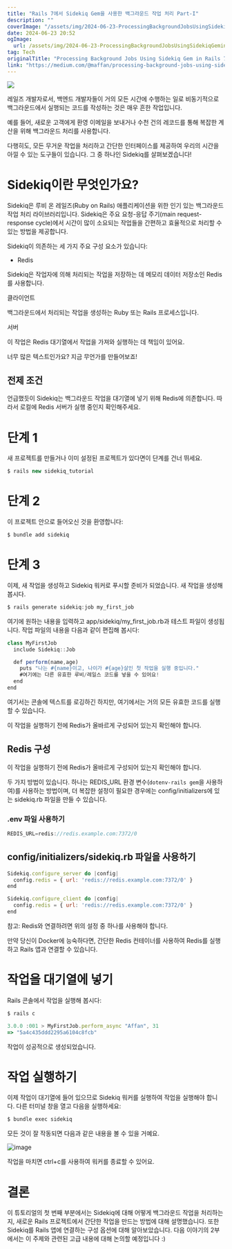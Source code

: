 ```yaml
---
title: "Rails 7에서 Sidekiq Gem을 사용한 백그라운드 작업 처리 Part-I"
description: ""
coverImage: "/assets/img/2024-06-23-ProcessingBackgroundJobsUsingSidekiqGeminRails7Part-I_0.png"
date: 2024-06-23 20:52
ogImage:
  url: /assets/img/2024-06-23-ProcessingBackgroundJobsUsingSidekiqGeminRails7Part-I_0.png
tag: Tech
originalTitle: "Processing Background Jobs Using Sidekiq Gem in Rails 7 (Part-I)"
link: "https://medium.com/@maffan/processing-background-jobs-using-sidekiq-gem-in-rails-7-part-i-5c71574ac479"
---
```


<img src="/assets/img/2024-06-23-ProcessingBackgroundJobsUsingSidekiqGeminRails7Part-I_0.png" />

레일즈 개발자로서, 백엔드 개발자들이 거의 모든 시간에 수행하는 일로 비동기적으로 백그라운드에서 실행되는 코드를 작성하는 것은 매우 흔한 작업입니다.

예를 들어, 새로운 고객에게 환영 이메일을 보내거나 수천 건의 레코드를 통해 복잡한 계산을 위해 백그라운드 처리를 사용합니다.

다행히도, 모든 무거운 작업을 처리하고 간단한 인터페이스를 제공하여 우리의 시간을 아낄 수 있는 도구들이 있습니다. 그 중 하나인 Sidekiq를 살펴보겠습니다!

<div class="content-ad"></div>

# Sidekiq이란 무엇인가요?

Sidekiq은 루비 온 레일즈(Ruby on Rails) 애플리케이션을 위한 인기 있는 백그라운드 작업 처리 라이브러리입니다. Sidekiq은 주요 요청-응답 주기(main request-response cycle)에서 시간이 많이 소요되는 작업들을 간편하고 효율적으로 처리할 수 있는 방법을 제공합니다.

Sidekiq이 의존하는 세 가지 주요 구성 요소가 있습니다:

- Redis

<div class="content-ad"></div>

Sidekiq은 작업자에 의해 처리되는 작업을 저장하는 데 메모리 데이터 저장소인 Redis를 사용합니다.

클라이언트

백그라운드에서 처리되는 작업을 생성하는 Ruby 또는 Rails 프로세스입니다.

서버

<div class="content-ad"></div>

이 작업은 Redis 대기열에서 작업을 가져와 실행하는 데 책임이 있어요.

너무 많은 텍스트인가요? 지금 무언가를 만들어보죠!

## 전제 조건

언급했듯이 Sidekiq는 백그라운드 작업을 대기열에 넣기 위해 Redis에 의존합니다. 따라서 로컬에 Redis 서버가 실행 중인지 확인해주세요.

<div class="content-ad"></div>

# 단계 1

새 프로젝트를 만들거나 이미 설정된 프로젝트가 있다면이 단계를 건너 뛰세요.

```js
$ rails new sidekiq_tutorial
```

# 단계 2

<div class="content-ad"></div>

이 프로젝트 안으로 들어오신 것을 환영합니다:

```js
$ bundle add sidekiq
```

# 단계 3

이제, 새 작업을 생성하고 Sidekiq 워커로 푸시할 준비가 되었습니다. 새 작업을 생성해봅시다.

<div class="content-ad"></div>

```js
$ rails generate sidekiq:job my_first_job
```

여기에 원하는 내용을 입력하고 app/sidekiq/my_first_job.rb과 테스트 파일이 생성됩니다. 작업 파일의 내용을 다음과 같이 편집해 봅시다:

```js
class MyFirstJob
  include Sidekiq::Job

  def perform(name,age)
    puts "나는 #{name}이고, 나이가 #{age}살인 첫 작업을 실행 중입니다."
    #여기에는 다른 유효한 루비/레일스 코드를 넣을 수 있어요!
  end
end
```

여기서는 콘솔에 텍스트를 로깅하긴 하지만, 여기에서는 거의 모든 유효한 코드를 실행할 수 있습니다.

<div class="content-ad"></div>

이 작업을 실행하기 전에 Redis가 올바르게 구성되어 있는지 확인해야 합니다.

## Redis 구성

이 작업을 실행하기 전에 Redis가 올바르게 구성되어 있는지 확인해야 합니다.

두 가지 방법이 있습니다. 하나는 REDIS_URL 환경 변수(`dotenv-rails gem`을 사용하여)를 사용하는 방법이며, 더 복잡한 설정이 필요한 경우에는 config/initializers에 있는 sidekiq.rb 파일을 만들 수 있습니다.

### .env 파일 사용하기

<div class="content-ad"></div>

```js
REDIS_URL=redis://redis.example.com:7372/0
```

## config/initializers/sidekiq.rb 파일을 사용하기

```js
Sidekiq.configure_server do |config|
  config.redis = { url: 'redis://redis.example.com:7372/0' }
end

Sidekiq.configure_client do |config|
  config.redis = { url: 'redis://redis.example.com:7372/0' }
end
```

참고: Redis와 연결하려면 위의 설정 중 하나를 사용해야 합니다.

<div class="content-ad"></div>

만약 당신이 Docker에 능숙하다면, 간단한 Redis 컨테이너를 사용하여 Redis를 실행하고 Rails 앱과 연결할 수 있습니다.

# 작업을 대기열에 넣기

Rails 콘솔에서 작업을 실행해 봅시다:

```js
$ rails c

3.0.0 :001 > MyFirstJob.perform_async "Affan", 31
=> "5a4c435ddd2295a6104c8fcb"
```

<div class="content-ad"></div>

작업이 성공적으로 생성되었습니다.

# 작업 실행하기

이제 작업이 대기열에 들어 있으므로 Sidekiq 워커를 실행하여 작업을 실행해야 합니다. 다른 터미널 창을 열고 다음을 실행하세요:

```js
$ bundle exec sidekiq
```

<div class="content-ad"></div>

모든 것이 잘 작동되면 다음과 같은 내용을 볼 수 있을 거예요.

![image](/assets/img/2024-06-23-ProcessingBackgroundJobsUsingSidekiqGeminRails7Part-I_1.png)

작업을 마치면 ctrl+c를 사용하여 워커를 종료할 수 있어요.

# 결론

<div class="content-ad"></div>

이 튜토리얼의 첫 번째 부분에서는 Sidekiq에 대해 어떻게 백그라운드 작업을 처리하는지, 새로운 Rails 프로젝트에서 간단한 작업을 만드는 방법에 대해 설명했습니다. 또한 Sidekiq를 Rails 앱에 연결하는 구성 옵션에 대해 알아보았습니다. 다음 이야기의 2부에서는 이 주제와 관련된 고급 내용에 대해 논의할 예정입니다 :)
